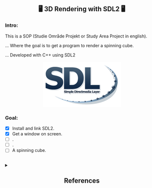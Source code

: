 <h2 align="center">
🖥 3D Rendering with SDL2 🖥
</h2>

### Intro:
This is a SOP (Studie Område Projekt or Study Area Project in english).

...
Where the goal is to get a program to render a spinning cube.

... Developed with C++ using SDL2


<div align="center">
<img src="./res/SDL2.png" alt="SDL2 logo image">
</div>

### Goal:
- [x] Install and link SDL2.
- [x] Get a window on screen.
- [ ] .
- [ ] .
- [ ] A spinning cube.

<br>
<details>
<summary><h2 align="center">References</h2></summary>
<br>
<h4>
<a href="https://gamefromscratch.com/vcpkg-cpp-easy-mode-step-by-step-tutorial/">
SDL2 installation guide using vcpkg
</a>
</h4>
</details>


